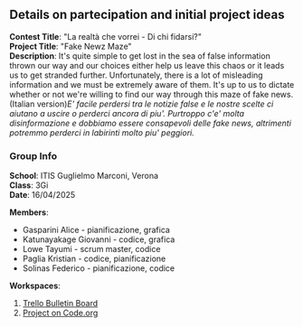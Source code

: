 ## Details on partecipation and initial project ideas
**Contest Title**: "La realtà che vorrei - Di chi fidarsi?"  
**Project Title**:  "Fake Newz Maze"  
**Description**:  It's quite simple to get lost in the sea of false information thrown our way and our choices either help us leave this chaos or it leads us to get stranded further. Unfortunately, there is a lot of misleading information and we must be extremely aware of them. It's up to us to dictate whether or not we're willing to find our way through this maze of fake news.  
(Italian version)*E' facile perdersi tra le notizie false e le nostre scelte ci aiutano a uscire o perderci ancora di piu'. Purtroppo c'e' molta disinformazione e dobbiamo essere consapevoli delle fake news, altrimenti potremmo perderci in labirinti molto piu' peggiori.*  
### Group Info  
**School**:  ITIS Guglielmo Marconi, Verona  
**Class**:  3Gi  
**Date**:  16/04/2025  

**Members**:
* Gasparini Alice - pianificazione, grafica
* Katunayakage Giovanni - codice, grafica
* Lowe Tayumi - scrum master, codice
* Paglia Kristian - codice, pianificazione
* Solinas Federico - pianificazione, codice

**Workspaces**:
1. [Trello Bulletin Board](https://trello.com/invite/b/67d9a3a82a1cf681eb35f2bb/ATTI53cbcec559af3170f022b3ff6208deb7585EDD11/gruppo-2-informatica) 
2. [Project on Code.org](https://studio.code.org/projects/gamelab/0pTArjaPobcq-t2HkMXAMVNSfvEOWjEyiQdbj8CMBWw)  
